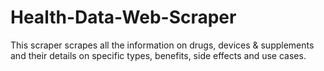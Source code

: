 # Health-Data-Web-Scraper
This scraper scrapes all the information on drugs, devices &amp; supplements and their details on specific types, benefits, side effects and use cases.
